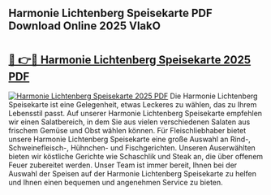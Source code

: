 ## Harmonie Lichtenberg Speisekarte PDF Download Online 2025 VlakO

# <h2><a href="http://gccqsz.nevu.top/?p=Harmonie+Lichtenberg+Speisekarte">🔗 👉🔴 Harmonie Lichtenberg Speisekarte 2025 PDF</a></h2>

[![Harmonie Lichtenberg Speisekarte 2025 PDF](https://i.imgur.com/dBaPXMq.png)](http://gccqsz.nevu.top/?p=Harmonie+Lichtenberg+Speisekarte)
Die Harmonie Lichtenberg Speisekarte ist eine Gelegenheit, etwas Leckeres zu wählen, das zu Ihrem Lebensstil passt. Auf unserer Harmonie Lichtenberg Speisekarte empfehlen wir einen Salatbereich, in dem Sie aus vielen verschiedenen Salaten aus frischem Gemüse und Obst wählen können. Für Fleischliebhaber bietet unsere Harmonie Lichtenberg Speisekarte eine große Auswahl an Rind-, Schweinefleisch-, Hühnchen- und Fischgerichten. Unseren Auserwählten bieten wir köstliche Gerichte wie Schaschlik und Steak an, die über offenem Feuer zubereitet werden. Unser Team ist immer bereit, Ihnen bei der Auswahl der Speisen auf der Harmonie Lichtenberg Speisekarte zu helfen und Ihnen einen bequemen und angenehmen Service zu bieten.
